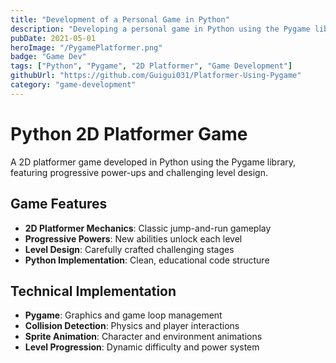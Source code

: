 ```yaml
---
title: "Development of a Personal Game in Python"
description: "Developing a personal game in Python using the Pygame library: a 2D platformer where players gain additional powers each level."
pubDate: 2021-05-01
heroImage: "/PygamePlatformer.png"
badge: "Game Dev"
tags: ["Python", "Pygame", "2D Platformer", "Game Development"]
githubUrl: "https://github.com/Guigui031/Platformer-Using-Pygame"
category: "game-development"
---
```


# Python 2D Platformer Game

A 2D platformer game developed in Python using the Pygame library, featuring progressive power-ups and challenging level design.

## Game Features

- **2D Platformer Mechanics**: Classic jump-and-run gameplay
- **Progressive Powers**: New abilities unlock each level
- **Level Design**: Carefully crafted challenging stages
- **Python Implementation**: Clean, educational code structure

## Technical Implementation

- **Pygame**: Graphics and game loop management
- **Collision Detection**: Physics and player interactions
- **Sprite Animation**: Character and environment animations
- **Level Progression**: Dynamic difficulty and power system